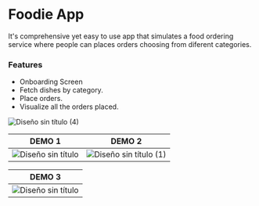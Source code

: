 # Foodie App
It's comprehensive yet easy to use app that simulates a food ordering service where people can places orders choosing from diferent categories.
### Features

- Onboarding Screen
- Fetch dishes by category.
- Place orders.
- Visualize all the orders placed.

![Diseño sin título (4)](https://github.com/yolimapruiz/miapp/assets/125906928/8e80ccf3-36a8-4b42-80a9-90d7ea7da18e)

DEMO 1 | DEMO 2 |
-------|--------|
![Diseño sin título](https://github.com/yolimapruiz/miapp/assets/125906928/33005c5f-4d09-4c95-8bd9-2254eb5ddfb4)|![Diseño sin título (1)](https://github.com/yolimapruiz/miapp/assets/125906928/25c3d359-94ca-43c1-9011-a915e65921a7)

DEMO 3 |
-------|
![Diseño sin título](https://github.com/yolimapruiz/miapp/assets/125906928/e6d46de4-e32a-4625-acc3-eeab7379e5de)|


